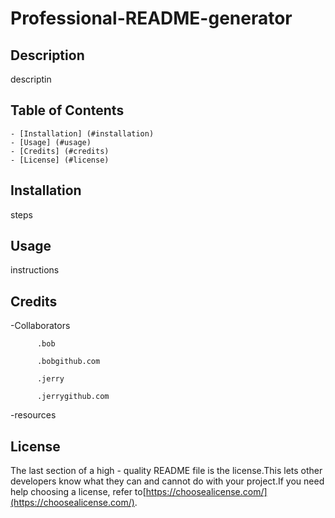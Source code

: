 
# Professional-README-generator

## Description
descriptin

## Table of Contents

    - [Installation] (#installation)
    - [Usage] (#usage)
    - [Credits] (#credits)
    - [License] (#license)
      

## Installation
steps

## Usage
instructions

## Credits

-Collaborators

        
          .bob

          .bobgithub.com
          
          .jerry

          .jerrygithub.com
          
    

-resources


## License

The last section of a high - quality README file is the license.This lets other developers know what they can and cannot do with your project.If you need help choosing a license, refer to[https://choosealicense.com/](https://choosealicense.com/).
  
